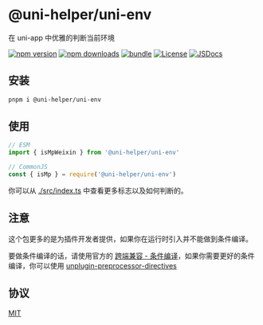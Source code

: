 # @uni-helper/uni-env

在 uni-app 中优雅的判断当前环境

[![npm version][npm-version-src]][npm-version-href]
[![npm downloads][npm-downloads-src]][npm-downloads-href]
[![bundle][bundle-src]][bundle-href]
[![License][license-src]][license-href]
[![JSDocs][jsdocs-src]][jsdocs-href]

## 安装

```sh
pnpm i @uni-helper/uni-env
```

## 使用

```js
// ESM
import { isMpWeixin } from '@uni-helper/uni-env'

// CommonJS
const { isMp } = require('@uni-helper/uni-env')
```

你可以从 [./src/index.ts](./src/index.ts) 中查看更多标志以及如何判断的。

## 注意

这个包更多的是为插件开发者提供，如果你在运行时引入并不能做到条件编译。

要做条件编译的话，请使用官方的 [跨端兼容 - 条件编译](https://uniapp.dcloud.net.cn/tutorial/platform.html#preprocessor)，如果你需要更好的条件编译，你可以使用 [unplugin-preprocessor-directives](https://github.com/KeJunMao/unplugin-preprocessor-directives)

## 协议

[MIT](./LICENSE)

[npm-version-src]: https://img.shields.io/npm/v/@uni-helper/uni-env?style=flat&colorA=18181B&colorB=F0DB4F
[npm-version-href]: https://npmjs.com/package/@uni-helper/uni-env
[npm-downloads-src]: https://img.shields.io/npm/dm/@uni-helper/uni-env?style=flat&colorA=18181B&colorB=F0DB4F
[npm-downloads-href]: https://npmjs.com/package/@uni-helper/uni-env
[bundle-src]: https://img.shields.io/bundlephobia/minzip/@uni-helper/uni-env?style=flat&colorA=18181B&colorB=F0DB4F
[bundle-href]: https://bundlephobia.com/result?p=@uni-helper/uni-env
[license-src]: https://img.shields.io/github/license/uni-helper/uni-env.svg?style=flat&colorA=18181B&colorB=F0DB4F
[license-href]: https://github.com/uni-helper/uni-env/blob/main/LICENSE
[jsdocs-src]: https://img.shields.io/badge/jsDocs.io-reference-18181B?style=flat&colorA=18181B&colorB=F0DB4F
[jsdocs-href]: https://www.jsdocs.io/package/@uni-helper/uni-env
